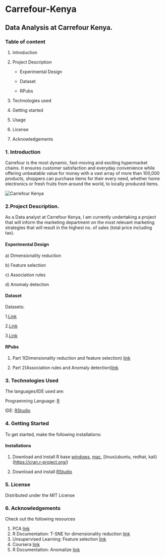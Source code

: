# Carrefour-Kenya

## Data Analysis at Carrefour Kenya.

### Table of content
1.  Introduction
2.  Project Description

    - Experimental Design
    
    - Dataset
   
    - RPubs
2. Technologies used
3. Getting started
4. Usage
5. License
6. Acknowledgements

### 1. Introduction
Carrefour is the most dynamic, fast-moving and exciting hypermarket chains. It ensures customer satisfaction and everyday convenience while offering unbeatable value for money with a vast array of more than 100,000 products, shoppers can purchase items for their every need, whether home electronics or fresh fruits from around the world, to locally produced items. 

![Carrefour Kenya](https://ocdn.eu/pulscms-transforms/1/x8Uk9kqTURBXy8zMjhkNzM5NWY0NGExY2VlZWQyNmQ2YzVhODRhMjdkYy5qcGVnkpUDABXNArzNAYmTBc0DFs0BroGhMAU)

### 2.Project Description.
As a Data analyst at Carrefour Kenya, I am currently undertaking a project that will inform the marketing department on the most relevant marketing strategies that will result in the highest no. of sales (total price including tax). 

#### Experimental Design
    
a) Dimensionality reduction
    
b) Feature selection
    
c) Association rules
  
d) Anomaly detection
    
#### Dataset
Datasets:

1.[Link](http://bit.ly/CarreFourDataset)
    
2.[Link](http://bit.ly/SupermarketDatasetII)
      
3.[Link](http://bit.ly/CarreFourSalesDataset)   
              
#### RPubs
1. Part 1(Dimensionality reduction and feature selection) [link](https://rpubs.com/Hellen24/914748)

2. Part 2(Association rules and Anomaly detection)[link](https://rpubs.com/Hellen24/914742)

### 3. Technologies Used
The languages/IDE used are: 

Programming Language: [R](https://www.rdocumentation.org/)

IDE: [RStudio](https://www.rstudio.com/)

### 4. Getting Started
To get started, make the following installations:

#### Installations
1. Download and install R base [windows](https://cran.r-project.org/bin/windows/base/), [mac](https://cran.r-project.org/bin/macosx/), [linux(ubuntu, redhat, kali)(https://cran.r-project.org/)
    
2. Download and install [RStudio](https://www.rstudio.com/)
  
### 5. License
Distributed under the MIT License

### 6. Acknowledgements
Check out the following resources
  1. PCA [link](https://www.youtube.com/watch?v=FgakZw6K1QQ)
  2. R Documentation: T-SNE for dimensionality reduction [link](https://www.rdocumentation.org/packages/tsne/versions/0.1-3/topics/tsne)
  3. Unsupervised Learning: Feature selection [link](https://dev.to/swyx/unsupervised-learning-feature-selection-84f)
  4. Coursera [link](https://www.coursera.org/lecture/process-mining/1-6-association-rule-learning-fk3JX)
  5. R Documentation: Anomalize [link](https://www.rdocumentation.org/packages/anomalize/versions/0.2.0/topics/anomalize)
